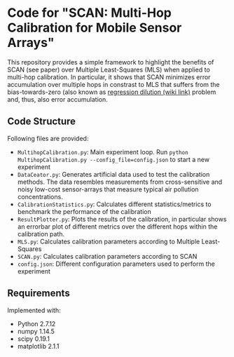 # Code for "SCAN: Multi-Hop Calibration for Mobile Sensor Arrays"

This repository provides a simple framework to highlight the benefits of SCAN (see paper) over Multiple Least-Squares (MLS) when applied to multi-hop calibration.
In particular, it shows that SCAN minimizes error accumulation over multiple hops in constrast to MLS that suffers from the bias-towards-zero (also known as [regression dilution (wiki link)](https://en.wikipedia.org/wiki/Regression_dilution) problem and, thus, also error accumulation.

## Code Structure

Following files are provided:
* `MultihopCalibration.py`: Main experiment loop. Run `python MultihopCalibration.py --config_file=config.json` to start a new experiment
* `DataCeator.py`: Generates artificial data used to test the calibration methods. The data resembles measurements from cross-sensitive and noisy low-cost sensor-arrays that measure typical air pollution concentrations.
* `CalibrationStatistics.py`: Calculates different statistics/metrics to benchmark the performance of the calibration
* `ResultPlotter.py`: Plots the results of the calibration, in particular shows an errorbar plot of different metrics over the different hops within the calibration path.
* `MLS.py`: Calculates calibration parameters according to Multiple Least-Squares
* `SCAN.py`: Calculates calibration parameters according to SCAN
* `config.json`: Different configuration parameters used to perform the experiment

## Requirements

Implemented with:
* Python 2.7.12
* numpy 1.14.5
* scipy 0.19.1
* matplotlib 2.1.1